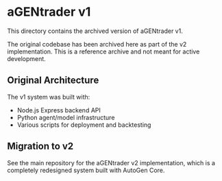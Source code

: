 # aGENtrader v1

This directory contains the archived version of aGENtrader v1.

The original codebase has been archived here as part of the v2 implementation. 
This is a reference archive and not meant for active development.

## Original Architecture

The v1 system was built with:
- Node.js Express backend API
- Python agent/model infrastructure
- Various scripts for deployment and backtesting

## Migration to v2

See the main repository for the aGENtrader v2 implementation, which is a 
completely redesigned system built with AutoGen Core.
